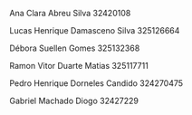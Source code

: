 Ana Clara Abreu Silva 32420108

Lucas Henrique Damasceno Silva 325126664

Débora Suellen Gomes 325132368

Ramon Vitor Duarte Matias 325117711

Pedro Henrique Dorneles Candido 324270475

Gabriel Machado Diogo 32427229
